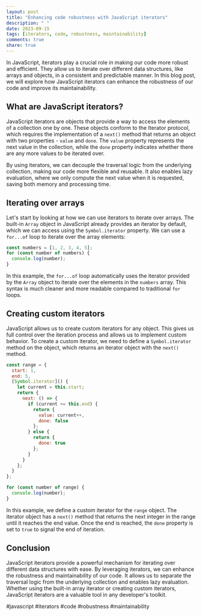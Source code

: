 ```yaml
---
layout: post
title: "Enhancing code robustness with JavaScript iterators"
description: " "
date: 2023-09-15
tags: [iterators, code, robustness, maintainability]
comments: true
share: true
---
```


In JavaScript, iterators play a crucial role in making our code more robust and efficient. They allow us to iterate over different data structures, like arrays and objects, in a consistent and predictable manner. In this blog post, we will explore how JavaScript iterators can enhance the robustness of our code and improve its maintainability.

## What are JavaScript iterators?

JavaScript iterators are objects that provide a way to access the elements of a collection one by one. These objects conform to the Iterator protocol, which requires the implementation of a `next()` method that returns an object with two properties - `value` and `done`. The `value` property represents the next value in the collection, while the `done` property indicates whether there are any more values to be iterated over.

By using iterators, we can decouple the traversal logic from the underlying collection, making our code more flexible and reusable. It also enables lazy evaluation, where we only compute the next value when it is requested, saving both memory and processing time.

## Iterating over arrays

Let's start by looking at how we can use iterators to iterate over arrays. The built-in `Array` object in JavaScript already provides an iterator by default, which we can access using the `Symbol.iterator` property. We can use a `for...of` loop to iterate over the array elements:

```javascript
const numbers = [1, 2, 3, 4, 5];
for (const number of numbers) {
  console.log(number);
}
```

In this example, the `for...of` loop automatically uses the iterator provided by the `Array` object to iterate over the elements in the `numbers` array. This syntax is much cleaner and more readable compared to traditional `for` loops.

## Creating custom iterators

JavaScript allows us to create custom iterators for any object. This gives us full control over the iteration process and allows us to implement custom behavior. To create a custom iterator, we need to define a `Symbol.iterator` method on the object, which returns an iterator object with the `next()` method.

```javascript
const range = {
  start: 1,
  end: 5,
  [Symbol.iterator]() {
    let current = this.start;
    return {
      next: () => {
        if (current <= this.end) {
          return {
            value: current++,
            done: false
          };
        } else {
          return {
            done: true
          };
        }
      }
    };
  }
};

for (const number of range) {
  console.log(number);
}
```

In this example, we define a custom iterator for the `range` object. The iterator object has a `next()` method that returns the next integer in the range until it reaches the end value. Once the end is reached, the `done` property is set to `true` to signal the end of iteration.

## Conclusion

JavaScript iterators provide a powerful mechanism for iterating over different data structures with ease. By leveraging iterators, we can enhance the robustness and maintainability of our code. It allows us to separate the traversal logic from the underlying collection and enables lazy evaluation. Whether using the built-in array iterator or creating custom iterators, JavaScript iterators are a valuable tool in any developer's toolkit.

#javascript #iterators #code #robustness #maintainability